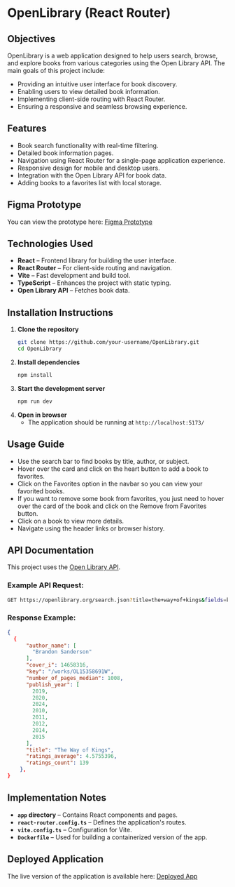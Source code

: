 # OpenLibrary (React Router)

## Objectives
OpenLibrary is a web application designed to help users search, browse, and explore books from various categories using the Open Library API. The main goals of this project include:
- Providing an intuitive user interface for book discovery.
- Enabling users to view detailed book information.
- Implementing client-side routing with React Router.
- Ensuring a responsive and seamless browsing experience.

## Features
- Book search functionality with real-time filtering.
- Detailed book information pages.
- Navigation using React Router for a single-page application experience.
- Responsive design for mobile and desktop users.
- Integration with the Open Library API for book data.
- Adding books to a favorites list with local storage.

## Figma Prototype
You can view the prototype here: [Figma Prototype](#)

## Technologies Used
- **React** – Frontend library for building the user interface.
- **React Router** – For client-side routing and navigation.
- **Vite** – Fast development and build tool.
- **TypeScript** – Enhances the project with static typing.
- **Open Library API** – Fetches book data.

## Installation Instructions
1. **Clone the repository**
   ```sh
   git clone https://github.com/your-username/OpenLibrary.git
   cd OpenLibrary
   ```
2. **Install dependencies**
   ```sh
   npm install
   ```
3. **Start the development server**
   ```sh
   npm run dev
   ```
4. **Open in browser**
   - The application should be running at `http://localhost:5173/`

## Usage Guide
- Use the search bar to find books by title, author, or subject.
- Hover over the card and click on the heart button to add a book to favorites.
- Click on the Favorites option in the navbar so you can view your favorited books.
- If you want to remove some book from favorites, you just need to hover over the card of the book and click on the Remove from Favorites button. 
- Click on a book to view more details.
- Navigate using the header links or browser history.

## API Documentation
This project uses the [Open Library API](https://openlibrary.org/developers/api).
### Example API Request:
```sh
GET https://openlibrary.org/search.json?title=the+way+of+kings&fields=key,title,author_name,publish_year,ratings_average,ratings_count,cover_i,number_of_pages_median&language=eng
```
### Response Example:
```json
{
  {
      "author_name": [
        "Brandon Sanderson"
      ],
      "cover_i": 14658316,
      "key": "/works/OL15358691W",
      "number_of_pages_median": 1008,
      "publish_year": [
        2019,
        2020,
        2024,
        2010,
        2011,
        2012,
        2014,
        2015
      ],
      "title": "The Way of Kings",
      "ratings_average": 4.5755396,
      "ratings_count": 139
    },
}
```

## Implementation Notes
- **`app` directory** – Contains React components and pages.
- **`react-router.config.ts`** – Defines the application's routes.
- **`vite.config.ts`** – Configuration for Vite.
- **`Dockerfile`** – Used for building a containerized version of the app.

## Deployed Application
The live version of the application is available here: [Deployed App](https://openlibrary-reactrouter.vercel.app/)

